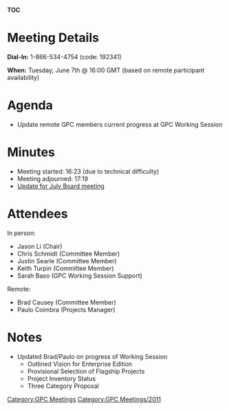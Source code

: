 __TOC__

# Meeting Details

**Dial-In:** 1-866-534-4754 (code: 192341)

**When:** Tuesday, June 7th @ 16:00 GMT (based on remote participant
availability)

# Agenda

  - Update remote GPC members current progress at GPC Working Session

# Minutes

  - Meeting started: 16:23 (due to technical difficulty)
  - Meeting adjourned: 17:19
  - [Update for July Board
    meeting](https://docs.google.com/present/view?id=dgf8frmh_16d8vw3sgn)

# Attendees

In person:

  - Jason Li (Chair)
  - Chris Schmidt (Committee Member)
  - Justin Searle (Committee Member)
  - Keith Turpin (Committee Member)
  - Sarah Baso (GPC Working Session Support)

Remote:

  - Brad Causey (Committee Member)
  - Paulo Coimbra (Projects Manager)

# Notes

  - Updated Brad/Paulo on progress of Working Session
      - Outlined Vision for Enterprise Edition
      - Provisional Selection of Flagship Projects
      - Project Inventory Status
      - Three Category Proposal

[Category:GPC Meetings](Category:GPC_Meetings "wikilink") [Category:GPC
Meetings/2011](Category:GPC_Meetings/2011 "wikilink")